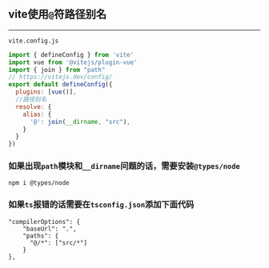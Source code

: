 ## vite使用`@`符路径别名
---
`vite.config.js`
```js
import { defineConfig } from 'vite'
import vue from '@vitejs/plugin-vue'
import { join } from "path"
// https://vitejs.dev/config/
export default defineConfig({
  plugins: [vue()],
  //路径别名
  resolve: {
    alias: {
      '@': join(__dirname, "src"),
    }
  }
})
```
### 如果出现`path`模块和`__dirname`问题的话，需要安装`@types/node`
```
npm i @types/node
```
### 如果`ts`报错的话需要在`tsconfig.json`添加下面代码
```json{3-5}
"compilerOptions": {
    "baseUrl": ".",
    "paths": {
      "@/*": ["src/*"]
    }
},
```